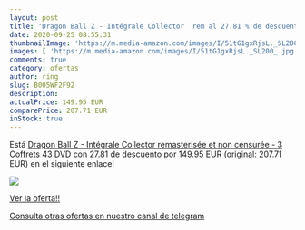 ```yaml
---
layout: post
title: 'Dragon Ball Z - Intégrale Collector  rem al 27.81 % de descuento'
date: 2020-09-25 08:55:31
thumbnailImage: 'https://m.media-amazon.com/images/I/51tG1gxRjsL._SL200_.jpg'
images: [ 'https://m.media-amazon.com/images/I/51tG1gxRjsL._SL200_.jpg' ]
comments: true
category: ofertas
author: ring
slug: B005WF2F92
description:
actualPrice: 149.95 EUR
comparePrice: 207.71 EUR
inStock: true
---
```


Está [Dragon Ball Z - Intégrale Collector  remasterisée et non censurée  - 3 Coffrets  43 DVD ](https://www.amazon.com/dp/B005WF2F92/?tag=redken08-20) con 27.81 de descuento por 149.95 EUR (original: 207.71 EUR) en el siguiente enlace!

[![](https://m.media-amazon.com/images/I/51tG1gxRjsL._SL200_.jpg)](https://www.amazon.com/dp/B005WF2F92/?tag=redken08-20)

[Ver la oferta!!](https://www.amazon.com/dp/B005WF2F92/?tag=redken08-20)

[Consulta otras ofertas en nuestro canal de telegram](https://t.me/s/ofertas25)
